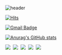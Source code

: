 ![header](https://capsule-render.vercel.app/api?height=200&fontSize=150&animation=fadeIn&fontColor=bd846b&&color=cead94&type=egg)

[![Hits](https://hits.seeyoufarm.com/api/count/incr/badge.svg?url=https%3A%2F%2Fgithub.com%2Ffkwsur&count_bg=%23FFC6F7&title_bg=%239D6A57&icon=&icon_color=%23E7E7E7&title=hits&edge_flat=true)](https://hits.seeyoufarm.com)
		
[![Gmail Badge](https://img.shields.io/badge/Gmail-d14836?style=flat-square&logo=Gmail&logoColor=white&link=mailto:guswl543210@gmail.com)](mailto:guswl543210@gmail.com)

[![Anurag's GitHub stats](https://github-readme-stats.vercel.app/api?username=fkwsur&show_icons=true&theme=radical)](https://github.com/anuraghazra/github-readme-stats)


 <p><img src="https://img.shields.io/badge/React-61DAFB?style=flat&logo=React&logoColor=white"/>&nbsp
 <img src="https://img.shields.io/badge/Node.js-339933?style=flat&logo=node-dot-js&logoColor=white"/>&nbsp
 <img src="https://img.shields.io/badge/Mysql-E6B91E?style=flat-square&logo=MySql&logoColor=white"/></a>&nbsp
 <img src="https://img.shields.io/badge/MongoDB-6DB33F?style=flat-square&logo=MongoDB&logoColor=white"/></a>&nbsp
 <img src="https://img.shields.io/badge/aws-333664?style=flat-square&logo=amazon-aws&logoColor=white"/></a>&nbsp</p

